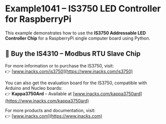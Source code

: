 # Example1041 – IS3750 LED Controller for RaspberryPi

This example demonstrates how to use the **IS3750 Addressable LED Controller Chip** for a RaspberryPi single computer board using Python.  

## 🛒 Buy the IS4310 – Modbus RTU Slave Chip

For more information or to purchase the IS3750, visit:  
👉 [www.inacks.com/is3750](https://www.inacks.com/is3750)

You can also get the evaluation board for the IS3750, compatible with Arduino and Nucleo boards:  
👉 **Kappa3750Ard** – Available at [www.inacks.com/kappa3750ard](https://www.inacks.com/kappa3750ard)

For more products and documentation, visit:  
👉 [www.inacks.com](https://www.inacks.com)

